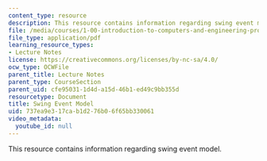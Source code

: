 ```yaml
---
content_type: resource
description: This resource contains information regarding swing event model.
file: /media/courses/1-00-introduction-to-computers-and-engineering-problem-solving-spring-2012/737ea9e317cab1d276b06f65bb330061_MIT1_00S12_Lec_18.pdf
file_type: application/pdf
learning_resource_types:
- Lecture Notes
license: https://creativecommons.org/licenses/by-nc-sa/4.0/
ocw_type: OCWFile
parent_title: Lecture Notes
parent_type: CourseSection
parent_uid: cfe95031-1d4d-a15d-46b1-ed49c9bb355d
resourcetype: Document
title: Swing Event Model
uid: 737ea9e3-17ca-b1d2-76b0-6f65bb330061
video_metadata:
  youtube_id: null
---
```

This resource contains information regarding swing event model.
